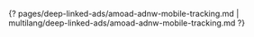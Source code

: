 {? pages/deep-linked-ads/amoad-adnw-mobile-tracking.md | multilang/deep-linked-ads/amoad-adnw-mobile-tracking.md ?}
